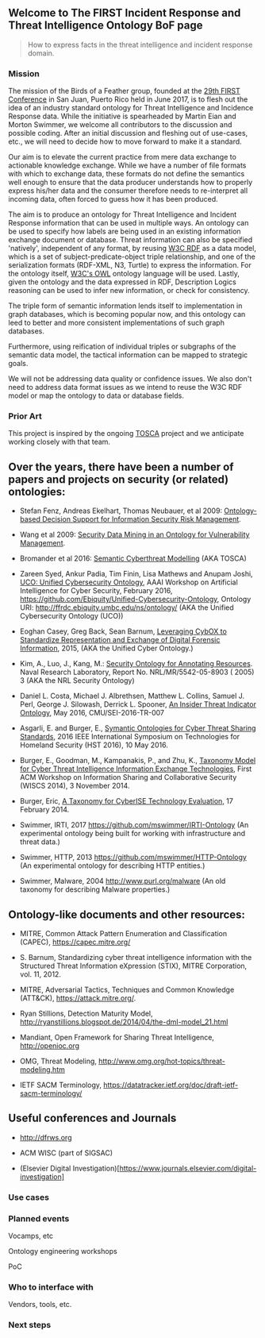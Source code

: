 ## Welcome to The FIRST Incident Response and Threat Intelligence Ontology BoF page ##

> How to express facts in the threat intelligence and incident response domain.

### Mission

The mission of the Birds of a Feather group, founded at the [29th FIRST Conference](https://www.first.org/conference/2017/) in San Juan, Puerto Rico held in June 2017, is to flesh out the idea of an industry standard ontology for Threat Intelligence and Incidence Response data. While the initiative is spearheaded by Martin Eian and Morton Swimmer, we welcome all contributors to the discussion and possible coding. After an initial discussion and fleshing out of use-cases, etc., we will need to decide how to move forward to make it a standard.

Our aim is to elevate the current practice from mere data exchange to actionable knowledge exchange. While we have a number of file formats with which to exchange data, these formats do not define the semantics well enough to ensure that the data producer understands how to properly express his/her data and the consumer therefore needs to re-interpret all incoming data, often forced to guess how it has been produced.

The aim is to produce an ontology for Threat Intelligence and Incident Response information that can be used in multiple ways. An ontology can be used to specify how labels are being used in an existing information exchange document or database. Threat information can also be specified 'natively', independent of any format, by reusing [W3C RDF](https://www.w3.org/RDF/) as a data model, which is a set of subject-predicate-object triple relationship, and one of the serialization formats (RDF-XML, N3, Turtle) to express the information. For the ontology itself, [W3C's OWL](https://www.w3.org/OWL/) ontology language will be used. Lastly, given the ontology and the data expressed in RDF, Description Logics reasoning can be used to infer new information, or check for consistency.

The triple form of semantic information lends itself to implementation in graph databases, which is becoming popular now, and this ontology can leed to better and more consistent implementations of such graph databases.

Furthermore, using reification of individual triples or subgraphs of the semantic data model, the tactical information can be mapped to strategic goals.

We will not be addressing data quality or confidence issues. We also don't need to address data format issues as we intend to reuse the W3C RDF model or map the ontology to data or database fields.

### Prior Art

This project is inspired by the ongoing [TOSCA](http://www.mn.uio.no/ifi/english/research/projects/tocsa/) project and we anticipate working closely with that team.

## Over the years, there have been a number of papers and projects on security (or related) ontologies:

* Stefan Fenz, Andreas Ekelhart, Thomas Neubauer, et al 2009: [Ontology-based Decision Support for Information Security Risk Management](http://www.sba-research.org/wp-content/uploads/publications/2009%20-%20Ekelhart%20-%20Ontology-based%20Decision%20Support%20for%20Information%20Security%20Risk%20Management.pdf).

* Wang et al 2009: [Security Data Mining in an Ontology for Vulnerability Management](http://www.inf.furb.br/~paulofernando/downloads/ontologia-security/ontology%20vulnerability%20management.pdf).

* Bromander et al 2016: [Semantic Cyberthreat Modelling](http://stids.c4i.gmu.edu/papers/STIDSPapers/STIDS2016_A2_BromanderJosangEian.pdf) (AKA TOSCA)

* Zareen Syed, Ankur Padia, Tim Finin, Lisa Mathews and Anupam Joshi, [UCO: Unified Cybersecurity Ontology](http://ebiq.org/p/722), AAAI Workshop on Artificial Intelligence for Cyber Security, February 2016, <https://github.com/Ebiquity/Unified-Cybersecurity-Ontology>, Ontology URI: <http://ffrdc.ebiquity.umbc.edu/ns/ontology/> (AKA the Unified Cybersecurity Ontology (UCO))

* Eoghan Casey, Greg Back, Sean Barnum, [Leveraging CybOX to Standardize Representation and Exchange of Digital Forensic Information](https://www.dfrws.org/sites/default/files/session-files/pres-leveraging_cybox_to_standardize_representation_and_exchange_of_digital_forensic_information.pdf), 2015, (AKA the Unified Cyber Ontology.)

* Kim, A., Luo, J., Kang, M.: [Security Ontology for Annotating Resources](https://pdfs.semanticscholar.org/52d4/8a132aa6f0a5169d5a6422c7d8335a47ee90.pdf). Naval Research Laboratory, Report No. NRL/MR/5542-05-8903 ( 2005) 3 (AKA the NRL Security Ontology)

* Daniel L. Costa, Michael J. Albrethsen, Matthew L. Collins, Samuel J. Perl, George J. Silowash, Derrick L. Spooner, [An Insider Threat Indicator Ontology](https://resources.sei.cmu.edu/asset_files/TechnicalReport/2016_005_001_454627.pdf), May 2016, CMU/SEI-2016-TR-007 

* Asgarli, E. and Burger, E., [Symantic Ontologies for Cyber Threat Sharing Standards](https://georgetown.box.com/s/o36u2pkejvuijicji5g7fkuobpyrvv1t), 2016 IEEE International Symposium on Technologies for Homeland Security (HST 2016), 10 May 2016.

* Burger, E., Goodman, M., Kampanakis, P., and Zhu, K., [Taxonomy Model for Cyber Threat Intelligence Information Exchange Technologies](https://georgetown.box.com/s/cfap21dxmsgr4k9hnipu), First ACM Workshop on Information Sharing and Collaborative Security (WISCS 2014), 3 November 2014.

* Burger, Eric, [A Taxonomy for CyberISE Technology Evaluation](https://s2erc.georgetown.edu/sites/s2erc/files/CyberISE%20Taxonomy.pdf), 17 February 2014.

* Swimmer, IRTI, 2017 <https://github.com/mswimmer/IRTI-Ontology> (An experimental ontology being built for working with infrastructure and threat data.)

* Swimmer, HTTP, 2013 <https://github.com/mswimmer/HTTP-Ontology> (An experimental ontology for describing HTTP entities.)

* Swimmer, Malware, 2004 <http://www.purl.org/malware> (An old taxonomy for describing Malware properties.)


## Ontology-like documents and other resources:

* MITRE, Common Attack Pattern Enumeration and Classification (CAPEC), https://capec.mitre.org/

* S. Barnum, Standardizing cyber threat intelligence information with the Structured Threat Information eXpression (STIX), MITRE Corporation, vol. 11, 2012.

* MITRE, Adversarial Tactics, Techniques and Common Knowledge (ATT&CK), <https://attack.mitre.org/>.

* Ryan Stillions, Detection Maturity Model, <http://ryanstillions.blogspot.de/2014/04/the-dml-model_21.html>

* Mandiant, Open Framework for Sharing Threat Intelligence, <http://openioc.org>

* OMG, Threat Modeling, <http://www.omg.org/hot-topics/threat-modeling.htm>

* IETF SACM Terminology, <https://datatracker.ietf.org/doc/draft-ietf-sacm-terminology/>

## Useful conferences and Journals

* http://dfrws.org

* ACM WISC (part of SIGSAC)

* (Elsevier Digital Investigation)[https://www.journals.elsevier.com/digital-investigation]

### Use cases

### Planned events

Vocamps, etc

Ontology engineering workshops

PoC


### Who to interface with

Vendors, tools, etc.


### Next steps

